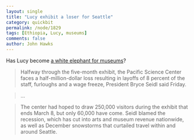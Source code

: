 ```yaml
---
layout: single 
title: "Lucy exhibit a loser for Seattle" 
category: quickbit
permalink: /node/1829
tags: [Ethiopia, Lucy, museums] 
comments: false 
author: John Hawks 
---
```


Has Lucy become <a href="http://news.yahoo.com/s/ap/20090125/ap_on_sc/who_loves_lucy">a white elephant for museums</a>?

<blockquote>Halfway through the five-month exhibit, the Pacific Science Center faces a half-million-dollar loss resulting in layoffs of 8 percent of the staff, furloughs and a wage freeze, President Bryce Seidl said Friday.</blockquote>

<blockquote>...</blockquote>

<blockquote>The center had hoped to draw 250,000 visitors during the exhibit that ends March 8, but only 60,000 have come. Seidl blamed the recession, which has cut into arts and museum revenue nationwide, as well as December snowstorms that curtailed travel within and around Seattle.</blockquote>




